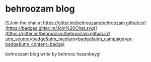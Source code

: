 behroozam blog
========

[![Join the chat at https://gitter.im/behroozam/behroozam.github.io](https://badges.gitter.im/Join%20Chat.svg)](https://gitter.im/behroozam/behroozam.github.io?utm_source=badge&utm_medium=badge&utm_campaign=pr-badge&utm_content=badge)

behroozam blog write by behrooz hasanbeygi 
